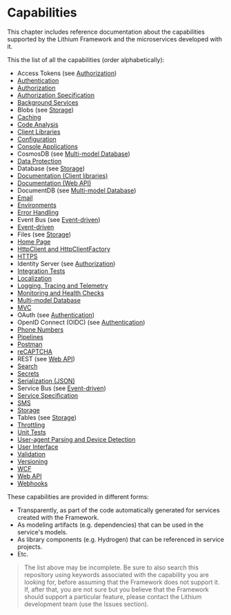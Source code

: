 # Capabilities

This chapter includes reference documentation about the capabilities supported by the Lithium Framework and the microservices developed with it.

This the list of all the capabilities (order alphabetically):

- Access Tokens (see [Authorization](./authorization.md))
- [Authentication](./authentication.md)
- [Authorization](./authorization.md)
- [Authorization Specification](./authorization-spec.md)
- [Background Services](./background-services.md)
- Blobs (see [Storage](./storage.md))
- [Caching](./caching.md)
- [Code Analysis](./codeanalysis.md)
- [Client Libraries](./client-libraries.md)
- [Configuration](./configuration.md)
- [Console Applications](./console-applications.md)
- CosmosDB (see [Multi-model Database](./multi-model-db.md))
- [Data Protection](./data-protection.md)
- Database (see [Storage](./storage.md))
- [Documentation (Client libraries)](./doc-client-lib.md)
- [Documentation (Web API)](./doc-web-api.md)
- DocumentDB (see [Multi-model Database](./multi-model-db.md))
- [Email](./email.md)
- [Environments](./environments.md)
- [Error Handling](./error-handling.md)
- Event Bus (see [Event-driven](./event-driven.md))
- [Event-driven](./event-driven.md)
- Files (see [Storage](./storage.md))
- [Home Page](./home-page.md)
- [HttpClient and HttpClientFactory](./httpclient.md)
- [HTTPS](./https.md)
- Identity Server (see [Authorization](./authorization.md))
- [Integration Tests](./integration-tests.md)
- [Localization](./localization.md)
- [Logging, Tracing and Telemetry](./telemetry.md)
- [Monitoring and Health Checks](./monitoring.md)
- [Multi-model Database](./multi-model-db.md)
- [MVC](./mvc.md)
- OAuth (see [Authentication](./authentication.md))
- OpenID Connect (OIDC) (see [Authentication](./authentication.md))
- [Phone Numbers](./phone-numbers.md)
- [Pipelines](./pipelines.md)
- [Postman](./postman.md)
- [reCAPTCHA](./recaptcha.md)
- REST (see [Web API](./web-api.md))
- [Search](./search.md)
- [Secrets](./secrets.md)
- [Serialization (JSON)](./serialization-json.md)
- Service Bus (see [Event-driven](./event-driven.md))
- [Service Specification](./service-spec.md)
- [SMS](./sms.md)
- [Storage](./storage.md)
- Tables (see [Storage](./storage.md))
- [Throttling](./throttling.md)
- [Unit Tests](./unit-tests.md)
- [User-agent Parsing and Device Detection](./user-agent.md)
- [User Interface](./ui.md)
- [Validation](./validation.md)
- [Versioning](./versioning.md)
- [WCF](./wcf.md)
- [Web API](./web-api.md)
- [Webhooks](./webhooks.md)

These capabilities are provided in different forms:

- Transparently, as part of the code automatically generated for services created with the Framework.
- As modeling artifacts (e.g. dependencies) that can be used in the service's models.
- As library components (e.g. Hydrogen) that can be referenced in service projects.
- Etc.

> The list above may be incomplete. Be sure to also search this repository using keywords associated with the capability you are looking for, before assuming that the Framework does not support it. If, after that, you are not sure but you believe that the Framework should support a particular feature, please contact the Lithium development team (use the Issues section).